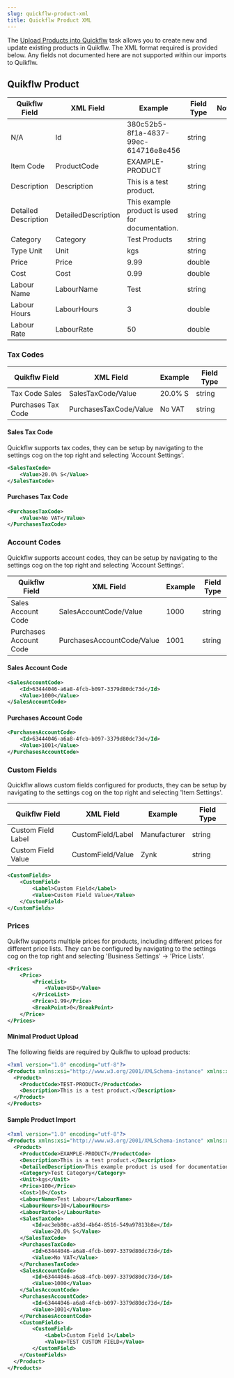 ```yaml
---
slug: quickflw-product-xml
title: Quickflw Product XML
---
```

The [Upload Products into Quickflw]() task allows you to create new and update existing products in Quikflw. The XML format required is provided below. Any fields not documented here are not supported within our imports to Quikflw.

## Quikflw Product

| Quikflw Field | XML Field | Example | Field Type | Notes |
| --- | --- | --- | --- | --- |
| N/A | Id | 380c52b5-8f1a-4837-99ec-614716e8e456 | string | |
| Item Code | ProductCode | EXAMPLE-PRODUCT | string | |
| Description | Description | This is a test product. | string |
| Detailed Description | DetailedDescription | This example product is used for documentation. | string | |
| Category | Category | Test Products | string | |
| Type Unit | Unit | kgs | string | |
| Price | Price | 9.99 | double | |
| Cost | Cost | 0.99 | double | |
| Labour Name | LabourName | Test | string | |
| Labour Hours | LabourHours | 3 | double | |
| Labour Rate | LabourRate | 50 | double | |

### Tax Codes
| Quikflw Field | XML Field | Example | Field Type |
| --- | --- | --- | --- |
| Tax Code Sales | SalesTaxCode/Value | 20.0% S | string |
| Purchases Tax Code | PurchasesTaxCode/Value | No VAT | string |

#### Sales Tax Code
Quickflw supports tax codes, they can be setup by navigating to the settings cog on the top right and selecting 'Account Settings'.

```xml
<SalesTaxCode>
    <Value>20.0% S</Value>
</SalesTaxCode>
```

#### Purchases Tax Code

```xml
<PurchasesTaxCode>
    <Value>No VAT</Value>
</PurchasesTaxCode>
```

### Account Codes
Quickflw supports account codes, they can be setup by navigating to the settings cog on the top right and selecting 'Account Settings'.

| Quikflw Field | XML Field | Example | Field Type |
| --- | --- | --- | --- |
| Sales Account Code | SalesAccountCode/Value | 1000 | string |
| Purchases Account Code | PurchasesAccountCode/Value | 1001 | string |

#### Sales Account Code
```xml
<SalesAccountCode>
    <Id>63444046-a6a8-4fcb-b097-3379d80dc73d</Id>
    <Value>1000</Value>
</SalesAccountCode>
```

#### Purchases Account Code
```xml
<PurchasesAccountCode>
    <Id>63444046-a6a8-4fcb-b097-3379d80dc73d</Id>
    <Value>1001</Value>
</PurchasesAccountCode>
```

### Custom Fields
Quickflw allows custom fields configured for products, they can be setup by navigating to the settings cog on the top right and selecting 'Item Settings'.

| Quikflw Field | XML Field | Example | Field Type |
| --- | --- | --- | --- |
| Custom Field Label | CustomField/Label | Manufacturer | string | 
| Custom Field Value | CustomField/Value | Zynk | string |

```xml 
<CustomFields>
    <CustomField>
        <Label>Custom Field</Label>
        <Value>Custom Field Value</Value>
    </CustomField>
</CustomFields>
```

### Prices
Quikflw supports multiple prices for products, including different prices for different price lists. They can be configured by navigating to the settings cog on the top right and selecting 'Business Settings' -> 'Price Lists'.

```xml
<Prices>
    <Price>
        <PriceList>
            <Value>USD</Value>
        </PriceList>
        <Price>1.99</Price>
        <BreakPoint>0</BreakPoint>
    </Price>
</Prices>
```

#### Minimal Product Upload
The following fields are required by Quikflw to upload products:
```xml
<?xml version="1.0" encoding="utf-8"?>
<Products xmlns:xsi="http://www.w3.org/2001/XMLSchema-instance" xmlns:xsd="http://www.w3.org/2001/XMLSchema">
  <Product>
    <ProductCode>TEST-PRODUCT</ProductCode>
    <Description>This is a test product.</Description>
  </Product>
</Products>
```

#### Sample Product Import
```xml
<?xml version="1.0" encoding="utf-8"?>
<Products xmlns:xsi="http://www.w3.org/2001/XMLSchema-instance" xmlns:xsd="http://www.w3.org/2001/XMLSchema">
  <Product>
    <ProductCode>EXAMPLE-PRODUCT</ProductCode>
    <Description>This is a test product.</Description>
    <DetailedDescription>This example product is used for documentation.</DetailedDescription>
    <Category>Test Category</Category>
    <Unit>kgs</Unit>
    <Price>100</Price>
    <Cost>10</Cost>
    <LabourName>Test Labour</LabourName>
    <LabourHours>10</LabourHours>
    <LabourRate>1</LabourRate>
    <SalesTaxCode>
        <Id>ac3eb80c-a83d-4b64-8516-549a97813b8e</Id>
        <Value>20.0% S</Value>
    </SalesTaxCode>
    <PurchasesTaxCode>
        <Id>63444046-a6a8-4fcb-b097-3379d80dc73d</Id>
        <Value>No VAT</Value>
    </PurchasesTaxCode>
    <SalesAccountCode>
        <Id>63444046-a6a8-4fcb-b097-3379d80dc73d</Id>
        <Value>1000</Value>
    </SalesAccountCode>
    <PurchasesAccountCode>
        <Id>63444046-a6a8-4fcb-b097-3379d80dc73d</Id>
        <Value>1001</Value>
    </PurchasesAccountCode>
    <CustomFields>
        <CustomField>
            <Label>Custom Field 1</Label>
            <Value>TEST CUSTOM FIELD</Value>
        </CustomField>
    </CustomFields>
  </Product>
</Products>
```
